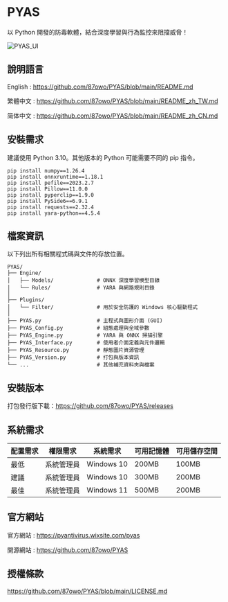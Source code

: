 # PYAS

以 Python 開發的防毒軟體，結合深度學習與行為監控來阻擋威脅！

![PYAS_UI](https://github.com/user-attachments/assets/68765836-7272-482f-b8cd-d8ba728d88ab)

## 說明語言

English : https://github.com/87owo/PYAS/blob/main/README.md

繁體中文 : https://github.com/87owo/PYAS/blob/main/README_zh_TW.md

简体中文 : https://github.com/87owo/PYAS/blob/main/README_zh_CN.md

## 安裝需求

建議使用 Python 3.10。其他版本的 Python 可能需要不同的 pip 指令。

```
pip install numpy==1.26.4
pip install onnxruntime==1.18.1
pip install pefile==2023.2.7
pip install Pillow==11.0.0
pip install pyperclip==1.9.0
pip install PySide6==6.9.1
pip install requests==2.32.4
pip install yara-python==4.5.4
```

## 檔案資訊

以下列出所有相關程式碼與文件的存放位置。

```
PYAS/
├── Engine/
│   ├── Models/              # ONNX 深度學習模型目錄
│   └── Rules/               # YARA 與網路規則目錄
│
├── Plugins/
│   └── Filter/              # 用於安全防護的 Windows 核心驅動程式
│
├── PYAS.py                  # 主程式與圖形介面 (GUI)
├── PYAS_Config.py           # 組態處理與全域參數
├── PYAS_Engine.py           # YARA 與 ONNX 掃描引擎
├── PYAS_Interface.py        # 使用者介面定義與元件邏輯
├── PYAS_Resource.py         # 靜態圖片資源管理
├── PYAS_Version.py          # 打包與版本資訊
└── ...                      # 其他補充資料夾與檔案
```

## 安裝版本

打包發行版下載：https://github.com/87owo/PYAS/releases

## 系統需求

| 配置需求 | 權限需求    | 系統需求        | 可用記憶體 | 可用儲存空間 |
| ---- | ------- | ----------- | ----- | ------ |
| 最低 | 系統管理員 | Windows 10  | 200MB | 100MB  |
| 建議 | 系統管理員 | Windows 10  | 300MB | 200MB  |
| 最佳 | 系統管理員 | Windows 11  | 500MB | 200MB  |

## 官方網站

官方網站 : https://pyantivirus.wixsite.com/pyas

開源網站 : https://github.com/87owo/PYAS

## 授權條款

https://github.com/87owo/PYAS/blob/main/LICENSE.md
